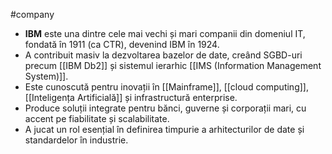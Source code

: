#company

- **IBM** este una dintre cele mai vechi și mari companii din domeniul IT, fondată în 1911 (ca CTR), devenind IBM în 1924.
- A contribuit masiv la dezvoltarea bazelor de date, creând SGBD-uri precum [[IBM Db2]] și sistemul ierarhic [[IMS (Information Management System)]].
- Este cunoscută pentru inovații în [[Mainframe]], [[cloud computing]], [[Inteligența Artificială]] și infrastructură enterprise.
- Produce soluții integrate pentru bănci, guverne și corporații mari, cu accent pe fiabilitate și scalabilitate.
- A jucat un rol esențial în definirea timpurie a arhitecturilor de date și standardelor în industrie.


